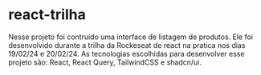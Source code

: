 # react-trilha
Nesse projeto foi contruído uma interface de listagem de produtos. Ele foi desenvolvido durante a trilha da Rockeseat de react na pratica nos dias 19/02/24 e 20/02/24. As tecnologias escolhidas para desenvolver esse projeto são: React, React Query, TailwindCSS e shadcn/ui.
